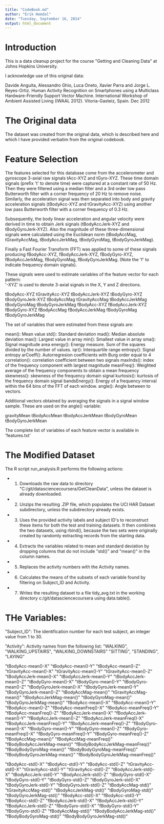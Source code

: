 ```yaml
---
title: "CodeBook.md"
author: "Erik Hemdal"
date: "Tuesday, September 16, 2014"
output: html_document
---
```


# Introduction
This is a data cleanup project for the course "Getting and Cleaning Data" at 
Johns Hopkins University.

I acknowledge use of this original data:

Davide Anguita, Alessandro Ghio, Luca Oneto, Xavier Parra and Jorge L. Reyes-Ortiz. Human Activity Recognition on Smartphones using a Multiclass Hardware-Friendly Support Vector Machine. International Workshop of Ambient Assisted Living (IWAAL 2012). Vitoria-Gasteiz, Spain. Dec 2012

# The Original data

The dataset was created from the original data, which is described here and which I have provided verbatim from the original codebook.

Feature Selection 
=================

The features selected for this database come from the accelerometer and gyroscope 3-axial raw signals tAcc-XYZ and tGyro-XYZ. These time domain signals (prefix 't' to denote time) were captured at a constant rate of 50 Hz. Then they were filtered using a median filter and a 3rd order low pass Butterworth filter with a corner frequency of 20 Hz to remove noise. Similarly, the acceleration signal was then separated into body and gravity acceleration signals (tBodyAcc-XYZ and tGravityAcc-XYZ) using another low pass Butterworth filter with a corner frequency of 0.3 Hz. 

Subsequently, the body linear acceleration and angular velocity were derived in time to obtain Jerk signals (tBodyAccJerk-XYZ and tBodyGyroJerk-XYZ). Also the magnitude of these three-dimensional signals were calculated using the Euclidean norm (tBodyAccMag, tGravityAccMag, tBodyAccJerkMag, tBodyGyroMag, tBodyGyroJerkMag). 

Finally a Fast Fourier Transform (FFT) was applied to some of these signals producing fBodyAcc-XYZ, fBodyAccJerk-XYZ, fBodyGyro-XYZ, fBodyAccJerkMag, fBodyGyroMag, fBodyGyroJerkMag. (Note the 'f' to indicate frequency domain signals). 

These signals were used to estimate variables of the feature vector for each pattern:  
'-XYZ' is used to denote 3-axial signals in the X, Y and Z directions.

tBodyAcc-XYZ
tGravityAcc-XYZ
tBodyAccJerk-XYZ
tBodyGyro-XYZ
tBodyGyroJerk-XYZ
tBodyAccMag
tGravityAccMag
tBodyAccJerkMag
tBodyGyroMag
tBodyGyroJerkMag
fBodyAcc-XYZ
fBodyAccJerk-XYZ
fBodyGyro-XYZ
fBodyAccMag
fBodyAccJerkMag
fBodyGyroMag
fBodyGyroJerkMag

The set of variables that were estimated from these signals are: 

mean(): Mean value
std(): Standard deviation
mad(): Median absolute deviation 
max(): Largest value in array
min(): Smallest value in array
sma(): Signal magnitude area
energy(): Energy measure. Sum of the squares divided by the number of values. 
iqr(): Interquartile range 
entropy(): Signal entropy
arCoeff(): Autorregresion coefficients with Burg order equal to 4
correlation(): correlation coefficient between two signals
maxInds(): index of the frequency component with largest magnitude
meanFreq(): Weighted average of the frequency components to obtain a mean frequency
skewness(): skewness of the frequency domain signal 
kurtosis(): kurtosis of the frequency domain signal 
bandsEnergy(): Energy of a frequency interval within the 64 bins of the FFT of each window.
angle(): Angle between to vectors.

Additional vectors obtained by averaging the signals in a signal window sample. These are used on the angle() variable:

gravityMean
tBodyAccMean
tBodyAccJerkMean
tBodyGyroMean
tBodyGyroJerkMean

The complete list of variables of each feature vector is available in 'features.txt'

# The Modified Dataset

The R script run_analysis.R performs the following actions:

- 1) Downloads the raw data to directory "C:/git/datasciencecoursera/GetCleanData", unless the dataset is already downloaded.
- 2) Unzips the resulting .ZIP file, which populates the UCI HAR Dataset subdirectory, unless the subdirectory already exists.
- 3) Uses the provided activity labels and subject ID's to reconstruct these items for both the test and training datasets.  It then combines the two datasets, using rbind(), because the two sets were originally created by randomly extracting records from the starting data.
- 4) Extracts the variables related to mean and standard deviation by dropping columns that do not include "std()" and "mean()" in the column names. 
- 5) Replaces the activity numbers with the Activity names.
- 6) Calculates the means of the subsets of each variable found by filtering on Subject_ID and Activity.
- 7) Writes the resulting dataset to a file tidy_avg.txt in the working directory c:/git/datasciencecoursera using data.table().

# THe Variables:

"Subject_ID": The identification number for each test subject, an integer value from 1 to 30.

"Activity": Activity names from the following list: "WALKING", "WALKING_UPSTAIRS", "WALKING_DOWNSTAIRS" "SITTING", "STANDING", "LAYING"       

"tBodyAcc-mean()-X" "tBodyAcc-mean()-Y" "tBodyAcc-mean()-Z" 
"tGravityAcc-mean()-X" "tGravityAcc-mean()-Y" "tGravityAcc-mean()-Z" 
"tBodyAccJerk-mean()-X" "tBodyAccJerk-mean()-Y" "tBodyAccJerk-mean()-Z" 
"tBodyGyro-mean()-X" "tBodyGyro-mean()-Y" "tBodyGyro-mean()-Z" 
"tBodyGyroJerk-mean()-X" "tBodyGyroJerk-mean()-Y" "tBodyGyroJerk-mean()-Z" 
"tBodyAccMag-mean()" "tGravityAccMag-mean()" "tBodyAccJerkMag-mean()" 
"tBodyGyroMag-mean()" "tBodyGyroJerkMag-mean()" 
"fBodyAcc-mean()-X" "fBodyAcc-mean()-Y" "fBodyAcc-mean()-Z" 
"fBodyAcc-meanFreq()-X" "fBodyAcc-meanFreq()-Y" "fBodyAcc-meanFreq()-Z" 
"fBodyAccJerk-mean()-X" "fBodyAccJerk-mean()-Y" "fBodyAccJerk-mean()-Z" 
"fBodyAccJerk-meanFreq()-X" "fBodyAccJerk-meanFreq()-Y" "fBodyAccJerk-meanFreq()-Z" 
"fBodyGyro-mean()-X" "fBodyGyro-mean()-Y" "fBodyGyro-mean()-Z" 
"fBodyGyro-meanFreq()-X" "fBodyGyro-meanFreq()-Y" "fBodyGyro-meanFreq()-Z" 
"fBodyAccMag-mean()" "fBodyAccMag-meanFreq()" "fBodyBodyAccJerkMag-mean()" 
"fBodyBodyAccJerkMag-meanFreq()" "fBodyBodyGyroMag-mean()" "fBodyBodyGyroMag-meanFreq()" "fBodyBodyGyroJerkMag-mean()" "fBodyBodyGyroJerkMag-meanFreq()" 

"tBodyAcc-std()-X" "tBodyAcc-std()-Y" "tBodyAcc-std()-Z" 
"tGravityAcc-std()-X" "tGravityAcc-std()-Y" "tGravityAcc-std()-Z" 
"tBodyAccJerk-std()-X" "tBodyAccJerk-std()-Y" "tBodyAccJerk-std()-Z" 
"tBodyGyro-std()-X" "tBodyGyro-std()-Y" "tBodyGyro-std()-Z" 
"tBodyGyroJerk-std()-X" "tBodyGyroJerk-std()-Y" "tBodyGyroJerk-std()-Z" 
"tBodyAccMag-std()" "tGravityAccMag-std()" "tBodyAccJerkMag-std()" "tBodyGyroMag-std()" "tBodyGyroJerkMag-std()" 
"fBodyAcc-std()-X" "fBodyAcc-std()-Y" "fBodyAcc-std()-Z" 
"fBodyAccJerk-std()-X" "fBodyAccJerk-std()-Y" "fBodyAccJerk-std()-Z" 
"fBodyGyro-std()-X" "fBodyGyro-std()-Y" "fBodyGyro-std()-Z" 
"fBodyAccMag-std()" "fBodyBodyAccJerkMag-std()" "fBodyBodyGyroMag-std()" 
"fBodyBodyGyroJerkMag-std()"

